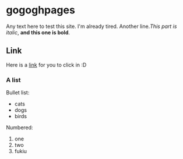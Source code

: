# gogoghpages

Any text here to test this site. I'm already tired.
Another line.*This part is italic*, **and this one is bold**.

## Link

Here is a [link](https://www.youtube.com/watch?v=moJgWrD6dwg&feature=youtu.be) for you to click in :D 

### A list

Bullet list:

- cats
- dogs 
- birds

Numbered:

1. one
2. two
3. fukiu
